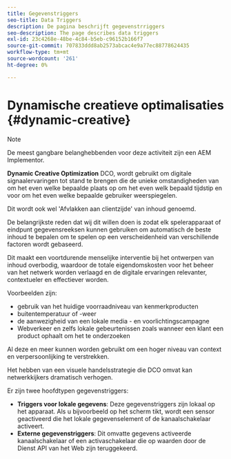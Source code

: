 ```yaml
---
title: Gegevenstriggers
seo-title: Data Triggers
description: De pagina beschrijft gegevenstrriggers
seo-description: The page describes data triggers
exl-id: 23c4268e-48be-4c84-b5eb-c96152b166f7
source-git-commit: 707833ddd8ab2573abcac4e9a77ec88778624435
workflow-type: tm+mt
source-wordcount: '261'
ht-degree: 0%

---
```


# Dynamische creatieve optimalisaties {#dynamic-creative}

>[!NOTE]
>
>De meest gangbare belanghebbenden voor deze activiteit zijn een AEM Implementor.

**Dynamic Creative Optimization** DCO, wordt gebruikt om digitale signaalervaringen tot stand te brengen die de unieke omstandigheden van om het even welke bepaalde plaats op om het even welk bepaald tijdstip en voor om het even welke bepaalde gebruiker weerspiegelen.

Dit wordt ook wel &#39;Afvlakken aan clientzijde&#39; van inhoud genoemd.

De belangrijkste reden dat wij dit willen doen is zodat elk spelerapparaat of eindpunt gegevensreeksen kunnen gebruiken om automatisch de beste inhoud te bepalen om te spelen op een verscheidenheid van verschillende factoren wordt gebaseerd.

Dit maakt een voortdurende menselijke interventie bij het ontwerpen van inhoud overbodig, waardoor de totale eigendomskosten voor het beheer van het netwerk worden verlaagd en de digitale ervaringen relevanter, contextueler en effectiever worden.

Voorbeelden zijn:

* gebruik van het huidige voorraadniveau van kenmerkproducten
* buitentemperatuur of -weer
* de aanwezigheid van een lokale media - en voorlichtingscampagne
* Webverkeer en zelfs lokale gebeurtenissen zoals wanneer een klant een product ophaalt om het te onderzoeken

Al deze en meer kunnen worden gebruikt om een hoger niveau van context en verpersoonlijking te verstrekken.

Het hebben van een visuele handelsstrategie die DCO omvat kan netwerkkijkers dramatisch verhogen.

Er zijn twee hoofdtypen gegevenstriggers:

* **Triggers voor lokale gegevens**: Deze gegevenstriggers zijn lokaal op het apparaat. Als u bijvoorbeeld op het scherm tikt, wordt een sensor geactiveerd die het lokale gegevenselement of de kanaalschakelaar activeert.
* **Externe gegevenstriggers**: Dit omvatte gegevens activeerde kanaalschakelaar of een activaschakelaar die op waarden door de Dienst API van het Web zijn teruggekeerd.
